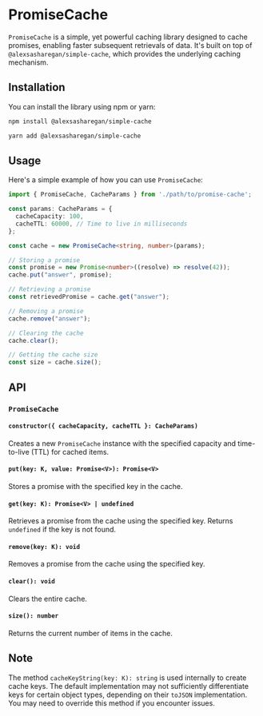 # PromiseCache

`PromiseCache` is a simple, yet powerful caching library designed to cache promises, enabling faster subsequent retrievals of data. It's built on top of `@alexsasharegan/simple-cache`, which provides the underlying caching mechanism.

## Installation

You can install the library using npm or yarn:

```bash
npm install @alexsasharegan/simple-cache
```

```bash
yarn add @alexsasharegan/simple-cache
```

## Usage

Here's a simple example of how you can use `PromiseCache`:

```typescript
import { PromiseCache, CacheParams } from './path/to/promise-cache';

const params: CacheParams = {
  cacheCapacity: 100,
  cacheTTL: 60000, // Time to live in milliseconds
};

const cache = new PromiseCache<string, number>(params);

// Storing a promise
const promise = new Promise<number>((resolve) => resolve(42));
cache.put("answer", promise);

// Retrieving a promise
const retrievedPromise = cache.get("answer");

// Removing a promise
cache.remove("answer");

// Clearing the cache
cache.clear();

// Getting the cache size
const size = cache.size();
```

## API

### `PromiseCache`

#### `constructor({ cacheCapacity, cacheTTL }: CacheParams)`

Creates a new `PromiseCache` instance with the specified capacity and time-to-live (TTL) for cached items.

#### `put(key: K, value: Promise<V>): Promise<V>`

Stores a promise with the specified key in the cache.

#### `get(key: K): Promise<V> | undefined`

Retrieves a promise from the cache using the specified key. Returns `undefined` if the key is not found.

#### `remove(key: K): void`

Removes a promise from the cache using the specified key.

#### `clear(): void`

Clears the entire cache.

#### `size(): number`

Returns the current number of items in the cache.

## Note

The method `cacheKeyString(key: K): string` is used internally to create cache keys. The default implementation may not sufficiently differentiate keys for certain object types, depending on their `toJSON` implementation. You may need to override this method if you encounter issues.

